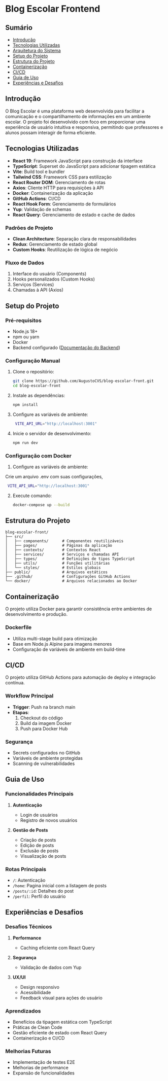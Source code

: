 # Blog Escolar Frontend

## Sumário
- [Introdução](#introdução)
- [Tecnologias Utilizadas](#tecnologias-utilizadas)
- [Arquitetura do Sistema](#arquitetura-do-sistema)
- [Setup do Projeto](#setup-do-projeto)
- [Estrutura do Projeto](#estrutura-do-projeto)
- [Containerização](#containerização)
- [CI/CD](#cicd)
- [Guia de Uso](#guia-de-uso)
- [Experiências e Desafios](#experiências-e-desafios)

## Introdução
O Blog Escolar é uma plataforma web desenvolvida para facilitar a comunicação e o compartilhamento de informações em um ambiente escolar. O projeto foi desenvolvido com foco em proporcionar uma experiência de usuário intuitiva e responsiva, permitindo que professores e alunos possam interagir de forma eficiente.

## Tecnologias Utilizadas
- **React 19**: Framework JavaScript para construção da interface
- **TypeScript**: Superset do JavaScript para adicionar tipagem estática
- **Vite**: Build tool e bundler
- **Tailwind CSS**: Framework CSS para estilização
- **React Router DOM**: Gerenciamento de rotas
- **Axios**: Cliente HTTP para requisições à API
- **Docker**: Containerização da aplicação
- **GitHub Actions**: CI/CD
- **React Hook Form**: Gerenciamento de formulários
- **Yup**: Validação de schemas
- **React Query**: Gerenciamento de estado e cache de dados

### Padrões de Projeto
- **Clean Architecture**: Separação clara de responsabilidades
- **Redux**: Gerenciamento de estado global
- **Custom Hooks**: Reutilização de lógica de negócio

### Fluxo de Dados
1. Interface do usuário (Components)
2. Hooks personalizados (Custom Hooks)
3. Serviços (Services)
4. Chamadas à API (Axios)

## Setup do Projeto

### Pré-requisitos
- Node.js 18+
- npm ou yarn
- Docker
- Backend configurado ([Documentação do Backend](https://github.com/AugustoCVS/blog-escolar))

### Configuração Manual
1. Clone o repositório:
   ```bash
   git clone https://github.com/AugustoCVS/blog-escolar-front.git
   cd blog-escolar-front
   ```

2. Instale as dependências:
   ```bash
   npm install
   ```

3. Configure as variáveis de ambiente:

   ```bash
    VITE_API_URL="http://localhost:3001"
   ```

4. Inicie o servidor de desenvolvimento:

   ```bash
   npm run dev
   ```

### Configuração com Docker
1. Configure as variáveis de ambiente:
  
  Crie um arquivo .env com suas configurações,

   ```bash
    VITE_API_URL="http://localhost:3001"
   ```

2. Execute comando:
   ```bash
   docker-compose up --build
   ```

## Estrutura do Projeto
```
blog-escolar-front/
├── src/
│   ├── components/      # Componentes reutilizáveis
│   ├── pages/           # Páginas da aplicação
│   ├── contexts/        # Contextos React
│   ├── services/        # Serviços e chamadas API
│   ├── types/           # Definições de tipos TypeScript
│   ├── utils/           # Funções utilitárias
│   └── styles/          # Estilos globais
├── public/              # Arquivos estáticos
├── .github/             # Configurações GitHub Actions
└── docker/              # Arquivos relacionados ao Docker
```

## Containerização
O projeto utiliza Docker para garantir consistência entre ambientes de desenvolvimento e produção.

### Dockerfile
- Utiliza multi-stage build para otimização
- Base em Node.js Alpine para imagens menores
- Configuração de variáveis de ambiente em build-time

## CI/CD
O projeto utiliza GitHub Actions para automação de deploy e integração contínua.

### Workflow Principal
- **Trigger**: Push na branch main
- **Etapas**:
  1. Checkout do código
  2. Build da imagem Docker
  3. Push para Docker Hub

### Segurança
- Secrets configurados no GitHub
- Variáveis de ambiente protegidas
- Scanning de vulnerabilidades

## Guia de Uso

### Funcionalidades Principais
1. **Autenticação**
   - Login de usuários
   - Registro de novos usuários

2. **Gestão de Posts**
   - Criação de posts
   - Edição de posts
   - Exclusão de posts
   - Visualização de posts

### Rotas Principais
- `/`: Autenticação
- `/home`: Pagina inicial com a listagem de posts
- `/posts/:id`: Detalhes do post
- `/perfil`: Perfil do usuário

## Experiências e Desafios

### Desafios Técnicos
1. **Performance**
   - Caching eficiente com React Query

2. **Segurança**
   - Validação de dados com Yup

3. **UX/UI**
   - Design responsivo
   - Acessibilidade
   - Feedback visual para ações do usuário

### Aprendizados
- Benefícios da tipagem estática com TypeScript
- Práticas de Clean Code
- Gestão eficiente de estado com React Query
- Containerização e CI/CD

### Melhorias Futuras
- Implementação de testes E2E
- Melhorias de performance
- Expansão de funcionalidades